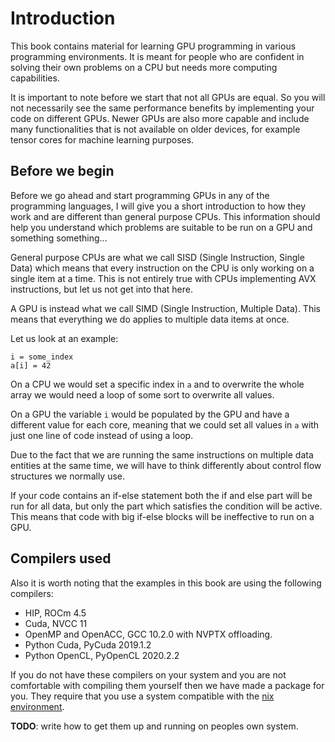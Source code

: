 # Introduction
This book contains material for learning GPU programming in various programming
environments. It is meant for people who are confident in solving their own
problems on a CPU but needs more computing capabilities.

It is important to note before we start that not all GPUs are equal. So you will
not necessarily see the same performance benefits by implementing your code on
different GPUs. Newer GPUs are also more capable and include many functionalities
that is not available on older devices, for example tensor cores for machine
learning purposes.

Before we begin
---------------
Before we go ahead and start programming GPUs in any of the programming
languages, I will give you a short introduction to how they work and are
different than general purpose CPUs. This information should help you understand
which problems are suitable to be run on a GPU and something something...

General purpose CPUs are what we call SISD (Single Instruction, Single Data)
which means that every instruction on the CPU is only working on a single item
at a time. This is not entirely true with CPUs implementing AVX instructions,
but let us not get into that here.

A GPU is instead what we call SIMD (Single Instruction, Multiple Data).
This means that everything we do applies to multiple data items at once.

Let us look at an example:
```
i = some_index
a[i] = 42
```

On a CPU we would set a specific index in `a` and to overwrite the whole array
we would need a loop of some sort to overwrite all values.

On a GPU the variable `i` would be populated by the GPU and have a different
value for each core, meaning that we could set all values in `a` with just one
line of code instead of using a loop.

Due to the fact that we are running the same instructions on multiple data
entities at the same time, we will have to think differently about control flow
structures we normally use.

If your code contains an if-else statement both the if and else part will be run
for all data, but only the part which satisfies the condition will be active.
This means that code with big if-else blocks will be ineffective to run on a
GPU.

Compilers used
--------------
Also it is worth noting that the examples in this book are using the following
compilers:

- HIP, ROCm 4.5
- Cuda, NVCC 11
- OpenMP and OpenACC, GCC 10.2.0 with NVPTX offloading.
- Python Cuda, PyCuda 2019.1.2
- Python OpenCL, PyOpenCL 2020.2.2

If you do not have these compilers on your system and you are not comfortable
with compiling them yourself then we have made a package for you. They require
that you use a system compatible with the [nix environment](https://nixos.org).

__TODO__: write how to get them up and running on peoples own system.
